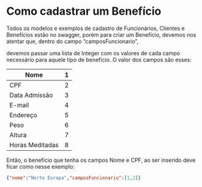 # Como cadastrar um Benefício

Todos os modelos e exemplos de cadastro de Funcionários, Clientes e Benefícios estão no swagger, porém para criar um Benefício, devemos nos atentar que, dentro do campo “camposFuncionario”,

devemos passar uma lista de Integer com os valores de cada campo necessário para aquele tipo de benefício. O valor dos campos são esses:

| Nome | 1 |
| --- | --- |
| CPF | 2 |
| Data Admissão | 3 |
| E-mail | 4 |
| Endereço | 5 |
| Peso | 6 |
| Altura | 7 |
| Horas Meditadas | 8 |

Então, o benefício que tenha os campos Nome e CPF, ao ser inserido deve ficar como nesse exemplo:

```json
{"nome":"Norte Europa","camposFuncionario":[1,2]}
```